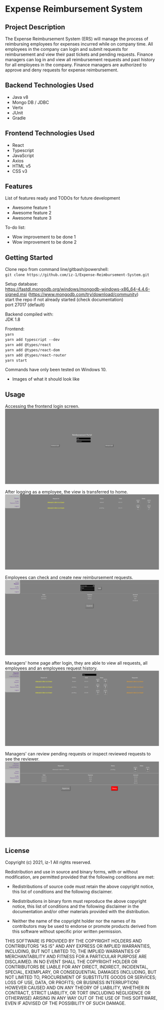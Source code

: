 # Expense Reimbursement System

## Project Description
The Expense Reimbursement System (ERS) will manage the process of reimbursing employees for expenses incurred while on company time. All employees in the company can login and submit requests for reimbursement and view their past tickets and pending requests. Finance managers can log in and view all reimbursement requests and past history for all employees in the company. Finance managers are authorized to approve and deny requests for expense reimbursement.

## Backend Technologies Used

* Java v8
* Mongo DB / JDBC
* Vertx
* JUnit
* Gradle

## Frontend Technologies Used

* React
* Typescript
* JavaScript
* Axios
* HTML v5
* CSS v3

## Features

List of features ready and TODOs for future development
* Awesome feature 1
* Awesome feature 2
* Awesome feature 3

To-do list:
* Wow improvement to be done 1
* Wow improvement to be done 2

## Getting Started

Clone repo from command line/gitbash/powershell:  
`git clone https://github.com/iz-1/Expense-Reimbursement-System.git`  
  
Setup database:  
https://fastdl.mongodb.org/windows/mongodb-windows-x86_64-4.4.6-signed.msi (https://www.mongodb.com/try/download/community)  
start the repo if not already started (check documentation)  
port 27017 (default)  
  
Backend compiled with:  
JDK 1.8  
  
Frontend:  
`yarn`  
`yarn add typescript --dev`  
`yarn add @types/react`  
`yarn add @types/react-dom`  
`yarn add @types/react-router`  
`yarn start`  
  
Commands have only been tested on Windows 10.  
  
- Images of what it should look like
  
## Usage

Accessing the frontend login screen.
![loginscreen](https://github.com/iz-1/Expense-Reimbursement-System/blob/main/screens/download%20(7).jpg?raw=true)

After logging as a employee, the view is transferred to home.
![homescreen](https://github.com/iz-1/Expense-Reimbursement-System/blob/main/screens/download%20(1).jpg?raw=true)

Employees can check and create new reimbursement requests.
![expense](https://github.com/iz-1/Expense-Reimbursement-System/blob/main/screens/download%20(2).jpg?raw=true)

Managers' home page after login, they are able to view all requests, all employees and an employees request history.
![mgrhome](https://github.com/iz-1/Expense-Reimbursement-System/blob/main/screens/download%20(4).jpg?raw=true)

Managers' can review pending requests or inspect reviewed requests to see the reviewer.
![review](https://github.com/iz-1/Expense-Reimbursement-System/blob/main/screens/download%20(6).jpg?raw=true)

## License

Copyright (c) 2021, iz-1
All rights reserved.

Redistribution and use in source and binary forms, with or without
modification, are permitted provided that the following conditions are met:

* Redistributions of source code must retain the above copyright notice, this
  list of conditions and the following disclaimer.

* Redistributions in binary form must reproduce the above copyright notice,
  this list of conditions and the following disclaimer in the documentation
  and/or other materials provided with the distribution.

* Neither the name of the copyright holder nor the names of its
  contributors may be used to endorse or promote products derived from
  this software without specific prior written permission.

THIS SOFTWARE IS PROVIDED BY THE COPYRIGHT HOLDERS AND CONTRIBUTORS "AS IS"
AND ANY EXPRESS OR IMPLIED WARRANTIES, INCLUDING, BUT NOT LIMITED TO, THE
IMPLIED WARRANTIES OF MERCHANTABILITY AND FITNESS FOR A PARTICULAR PURPOSE ARE
DISCLAIMED. IN NO EVENT SHALL THE COPYRIGHT HOLDER OR CONTRIBUTORS BE LIABLE
FOR ANY DIRECT, INDIRECT, INCIDENTAL, SPECIAL, EXEMPLARY, OR CONSEQUENTIAL
DAMAGES (INCLUDING, BUT NOT LIMITED TO, PROCUREMENT OF SUBSTITUTE GOODS OR
SERVICES; LOSS OF USE, DATA, OR PROFITS; OR BUSINESS INTERRUPTION) HOWEVER
CAUSED AND ON ANY THEORY OF LIABILITY, WHETHER IN CONTRACT, STRICT LIABILITY,
OR TORT (INCLUDING NEGLIGENCE OR OTHERWISE) ARISING IN ANY WAY OUT OF THE USE
OF THIS SOFTWARE, EVEN IF ADVISED OF THE POSSIBILITY OF SUCH DAMAGE.
